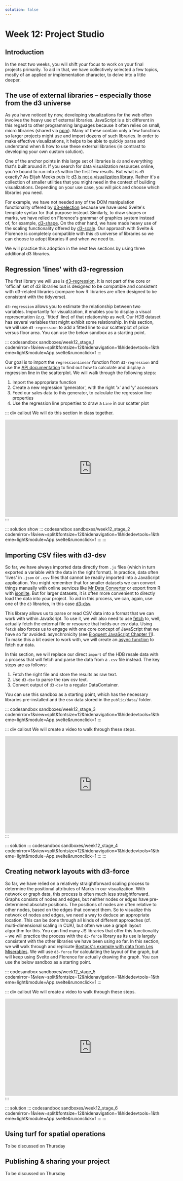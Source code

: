 ```yaml
---
solution: false
---
```

# Week 12: Project Studio

## Introduction
In the next two weeks, you will shift your focus to work on your final projects primarily. To aid in that, we have collectively selected a few topics, mostly of an applied or implementation character, to delve into a little deeper.

## The use of external libraries – especially those from the d3 universe
As you have noticed by now, developing visualizations for the web often involves the heavy use of external libraries. JavaScript is a bit  different in this regard to other programming languages because it often relies on small, micro libraries (shared via [npm](https://www.npmjs.com/)). Many of these contain only a few functions so larger projects might use and import dozens of such libraries. In order to make effective visualizations, it helps to be able to quickly parse and understand when & how to use these external libraries (in contrast to developing your own custom solution).

One of the anchor points in this large set of libraries is `d3` and everything that's built around it. If you search for data visualization resources online, you're bound to run into `d3` within the first few results. But what is `d3` exactly? As Elijah Meeks puts it: [d3 is not a visualization library](https://medium.com/@Elijah_Meeks/d3-is-not-a-data-visualization-library-67ba549e8520). Rather it's a collection of smaller utilities that you might need in the context of building visualizations. Depending on your use case, you will pick and choose which libraries you need.

For example, we have not needed any of the DOM manipulation functionality offered by [d3-selection](https://github.com/d3/d3/blob/master/API.md#selections-d3-selection) because we have used Svelte's template syntax for that purpose instead. Similarly, to draw shapes or marks, we have relied on Florence's grammar of graphics system instead of, for example, [d3-shape](https://github.com/d3/d3/blob/master/API.md#shapes-d3-shape). On the other hand, we have made heavy use of the scaling functionality offered by [d3-scale](https://github.com/d3/d3/blob/master/API.md#scales-d3-scale). Our approach with Svelte & Florence is completely compatible with this `d3` universe of libraries so we can choose to adopt libraries if and when we need to.

We will practice this adoption in the next few sections by using three additional d3 libraries.

## Regression 'lines' with d3-regression
The first library we will use is [d3-regression](https://github.com/HarryStevens/d3-regression). It is not part of the core or 'official' set of d3 libraries but is designed to be compatible and consistent with d3-related libraries (compare how R libraries are often designed to be consistent with the tidyverse).

`d3-regression` allows you to estimate the relationship between two variables. Importantly for visualization, it enables you to display a visual representation (e.g. 'fitted' line) of that relationship as well. Our HDB dataset has several variables that might exhibit some relationship. In this section, we will use `d3-regression` to add a fitted line to our scatterplot of price versus floor area. You can use the below sandbox as a starting point.

::: codesandbox sandboxes/week12_stage_1 codemirror=1&view=split&fontsize=12&hidenavigation=1&hidedevtools=1&theme=light&module=App.svelte&runonclick=1
:::

Our goal is to import the `regressionLinear` function from `d3-regression` and use the [API documentation](https://github.com/HarryStevens/d3-regression#api-reference) to find out how to calculate and display a regression line in the scatterplot. We will walk through the following steps:

1. Import the appropriate function
2. Create a new regression 'generator', with the right 'x' and 'y' accessors
3. Feed our sales data to this generator, to calculate the regression line properties
4. Use the regression line properties to draw a `Line` in our scatter plot

::: div callout
We will do this section in class together.
<iframe title="IDV Week 12 14 April 2020" width="560" height="315" src="https://www.youtube-nocookie.com/embed/0mmNwVD8QLs" frameborder="0" allow="accelerometer; autoplay; encrypted-media; gyroscope; picture-in-picture" allowfullscreen></iframe>
:::

::: solution show
::: codesandbox sandboxes/week12_stage_2 codemirror=1&view=split&fontsize=12&hidenavigation=1&hidedevtools=1&theme=light&module=App.svelte&runonclick=1
:::
:::

## Importing CSV files with d3-dsv
So far, we have always imported data directly from `.js` files (which in turn exported a variable with the data in the right format). In practice, data often 'lives' in `.json` or `.csv` files that cannot be readily imported into a JavaScript application. You might remember that for smaller datasets we can convert things manually with online services like [Mr Data Converter](https://shancarter.github.io/mr-data-converter/) or export from R with [jsonlite](https://cran.r-project.org/web/packages/jsonlite/index.html). But for larger datasets, it is often more convenient to directly load the data into your project. To aid in this process, we can, again, use one of the `d3` libraries, in this case [d3-dsv](https://github.com/d3/d3-dsv).

This library allows us to parse or read CSV data into a format that we can work with within JavaScript. To use it, we will also need to use [fetch](https://developer.mozilla.org/en-US/docs/Web/API/Fetch_API/Using_Fetch) to, well, actually fetch the external file or resource that holds our csv data. Using `fetch` also forces us to engage with one core concept of JavaScript that we have so far avoided: asynchronicity (see [Eloquent JavaScript Chapter 11](https://eloquentjavascript.net/11_async.html)). To make this a bit easier to work with, we will create an [async function](https://developer.mozilla.org/en-US/docs/Web/JavaScript/Reference/Statements/async_function) to fetch our data.

In this section, we will replace our direct `import` of the HDB resale data with a process that will fetch and parse the data from a `.csv` file instead. The key steps are as follows:

1. Fetch the right file and store the results as raw text.
2. Use `d3-dsv` to parse the raw csv text.
3. Convert output of `d3-dsv` to a regular DataContainer.

You can use this sandbox as a starting point, which has the necessary libraries pre-installed and the csv data stored in the `public/data/` folder.

::: codesandbox sandboxes/week12_stage_3 codemirror=1&view=split&fontsize=12&hidenavigation=1&hidedevtools=1&theme=light&module=App.svelte&runonclick=1
:::

::: div callout
We will create a video to walk through these steps.
<iframe title="IDV Week 12 Importing CSV files with d3-dsv" width="560" height="315" src="https://www.youtube-nocookie.com/embed/n3OGUISAKUI" frameborder="0" allow="accelerometer; autoplay; encrypted-media; gyroscope; picture-in-picture" allowfullscreen></iframe>
:::

::: solution
::: codesandbox sandboxes/week12_stage_4 codemirror=1&view=split&fontsize=12&hidenavigation=1&hidedevtools=1&theme=light&module=App.svelte&runonclick=1
:::
:::

## Creating network layouts with d3-force
So far, we have relied on a relatively straightforward scaling process to determine the positional attributes of Marks in our visualization. With network or graph data, this process is often much less straightforward. Graphs consists of nodes and edges, but neither nodes or edges have pre-determined absolute positions. The positions of nodes are often relative to other nodes, based on the edges that connect them. So to visualize this network of nodes and edges, we need a way to deduce an appropriate location. This can be done through all kinds of different approaches (cf. multi-dimensional scaling in CUA), but often we use a graph layout algorithm for this. You can find many JS libraries that offer this functionality – we will practice the process with the `d3-force` library as its use is largely consistent with the other libraries we have been using so far. In this section, we will walk through and replicate [Bostock's example with data from Les Miserables](https://observablehq.com/@d3/force-directed-graph?collection=@d3/d3-force). We will use `d3-force` for calculating the layout of the graph, but will keep using Svelte and Florence for actually drawing the graph. You can use the below sandbox as a starting point.

::: codesandbox sandboxes/week12_stage_5 codemirror=1&view=split&fontsize=12&hidenavigation=1&hidedevtools=1&theme=light&module=App.svelte&runonclick=1
:::


::: div callout
We will create a video to walk through these steps.
<iframe title="IDV Week 12 Creating network layouts with d3-force" width="560" height="315" src="https://www.youtube-nocookie.com/embed/OIW7h5I2xLU" frameborder="0" allow="accelerometer; autoplay; encrypted-media; gyroscope; picture-in-picture" allowfullscreen></iframe>
:::

::: solution
::: codesandbox sandboxes/week12_stage_6 codemirror=1&view=split&fontsize=12&hidenavigation=1&hidedevtools=1&theme=light&module=App.svelte&runonclick=1
:::
:::

## Using turf for spatial operations
To be discussed on Thursday

## Publishing & sharing your project
To be discussed on Thursday

